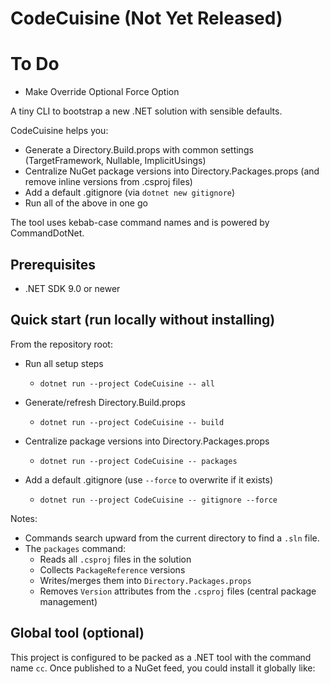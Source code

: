 ﻿# CodeCuisine (Not Yet Released)

# To Do
- Make Override Optional Force Option

A tiny CLI to bootstrap a new .NET solution with sensible defaults.

CodeCuisine helps you:
- Generate a Directory.Build.props with common settings (TargetFramework, Nullable, ImplicitUsings)
- Centralize NuGet package versions into Directory.Packages.props (and remove inline versions from .csproj files)
- Add a default .gitignore (via `dotnet new gitignore`)
- Run all of the above in one go

The tool uses kebab-case command names and is powered by CommandDotNet.

## Prerequisites

- .NET SDK 9.0 or newer

## Quick start (run locally without installing)

From the repository root:

- Run all setup steps
  - `dotnet run --project CodeCuisine -- all`

- Generate/refresh Directory.Build.props
  - `dotnet run --project CodeCuisine -- build`

- Centralize package versions into Directory.Packages.props
  - `dotnet run --project CodeCuisine -- packages`

- Add a default .gitignore (use `--force` to overwrite if it exists)
  - `dotnet run --project CodeCuisine -- gitignore --force`

Notes:
- Commands search upward from the current directory to find a `.sln` file.
- The `packages` command:
  - Reads all `.csproj` files in the solution
  - Collects `PackageReference` versions
  - Writes/merges them into `Directory.Packages.props`
  - Removes `Version` attributes from the `.csproj` files (central package management)

## Global tool (optional)

This project is configured to be packed as a .NET tool with the command name `cc`.
Once published to a NuGet feed, you could install it globally like:
